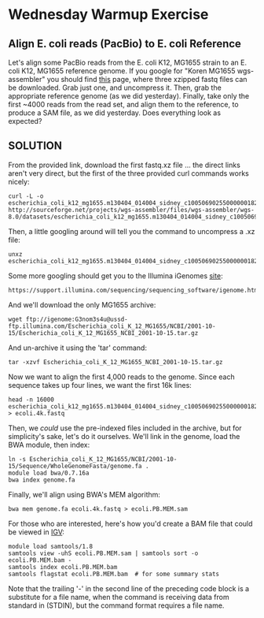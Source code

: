 Wednesday Warmup Exercise
===========================

Align E. coli reads (PacBio) to E. coli Reference
---------------------------------------------------

Let's align some PacBio reads from the E. coli K12, MG1655 strain to an E. coli K12, MG1655 reference genome. If you google for "Koren MG1655 wgs-assembler" you should find [this](http://wgs-assembler.sourceforge.net/wiki/index.php/Escherichia_coli_K12_MG1655,_using_uncorrected_PacBio_reads,_with_CA8.1) page, where three xzipped fastq files can be downloaded. Grab just one, and uncompress it. Then, grab the appropriate reference genome (as we did yesterday). Finally, take only the first ~4000 reads from the read set, and align them to the reference, to produce a SAM file, as we did yesterday. Does everything look as expected?

SOLUTION
----------

From the provided link, download the first fastq.xz file ... the direct links aren't very direct, but the first of the three provided curl commands works nicely:

    curl -L -o escherichia_coli_k12_mg1655.m130404_014004_sidney_c100506902550000001823076808221337_s1_p0.1.fastq.xz http://sourceforge.net/projects/wgs-assembler/files/wgs-assembler/wgs-8.0/datasets/escherichia_coli_k12_mg1655.m130404_014004_sidney_c100506902550000001823076808221337_s1_p0.1.fastq.xz/download

Then, a little googling around will tell you the command to uncompress a .xz file:

    unxz escherichia_coli_k12_mg1655.m130404_014004_sidney_c100506902550000001823076808221337_s1_p0.1.fastq.xz

Some more googling should get you to the Illumina iGenomes [site](https://support.illumina.com/sequencing/sequencing_software/igenome.html):

    https://support.illumina.com/sequencing/sequencing_software/igenome.html

And we'll download the only MG1655 archive:

    wget ftp://igenome:G3nom3s4u@ussd-ftp.illumina.com/Escherichia_coli_K_12_MG1655/NCBI/2001-10-15/Escherichia_coli_K_12_MG1655_NCBI_2001-10-15.tar.gz

And un-archive it using the 'tar' command:

    tar -xzvf Escherichia_coli_K_12_MG1655_NCBI_2001-10-15.tar.gz

Now we want to align the first 4,000 reads to the genome. Since each sequence takes up four lines, we want the first 16k lines:

    head -n 16000 escherichia_coli_k12_mg1655.m130404_014004_sidney_c100506902550000001823076808221337_s1_p0.1.fastq > ecoli.4k.fastq

Then, we *could* use the pre-indexed files included in the archive, but for simplicity's sake, let's do it ourselves. We'll link in the genome, load the BWA module, then index:

    ln -s Escherichia_coli_K_12_MG1655/NCBI/2001-10-15/Sequence/WholeGenomeFasta/genome.fa .
    module load bwa/0.7.16a
    bwa index genome.fa

Finally, we'll align using BWA's MEM algorithm:

    bwa mem genome.fa ecoli.4k.fastq > ecoli.PB.MEM.sam

For those who are interested, here's how you'd create a BAM file that could be viewed in [IGV](https://software.broadinstitute.org/software/igv/download):

    module load samtools/1.8
    samtools view -uhS ecoli.PB.MEM.sam | samtools sort -o ecoli.PB.MEM.bam -
    samtools index ecoli.PB.MEM.bam
    samtools flagstat ecoli.PB.MEM.bam  # for some summary stats

Note that the trailing '-' in the second line of the preceding code block is a substitute for a file name, when the command is receiving data from standard in (STDIN), but the command format requires a file name.





